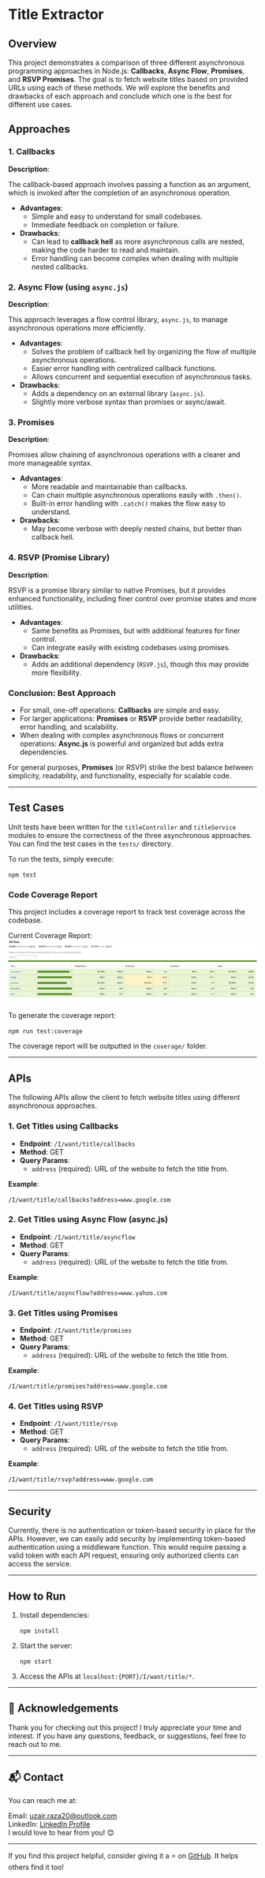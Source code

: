 # **Title Extractor**

## **Overview**

This project demonstrates a comparison of three different asynchronous programming approaches in Node.js: **Callbacks**, **Async Flow**, **Promises**, and **RSVP Promises**. The goal is to fetch website titles based on provided URLs using each of these methods. We will explore the benefits and drawbacks of each approach and conclude which one is the best for different use cases.

## **Approaches**

### **1\. Callbacks**

**Description**: 

The callback-based approach involves passing a function as an argument, which is invoked after the completion of an asynchronous operation.

* **Advantages**:  
  * Simple and easy to understand for small codebases.  
  * Immediate feedback on completion or failure.  
* **Drawbacks**:  
  * Can lead to **callback hell** as more asynchronous calls are nested, making the code harder to read and maintain.  
  * Error handling can become complex when dealing with multiple nested callbacks.

### **2\. Async Flow (using `async.js`)**

**Description**: 

This approach leverages a flow control library, `async.js`, to manage asynchronous operations more efficiently.

* **Advantages**:  
  * Solves the problem of callback hell by organizing the flow of multiple asynchronous operations.  
  * Easier error handling with centralized callback functions.  
  * Allows concurrent and sequential execution of asynchronous tasks.  
* **Drawbacks**:  
  * Adds a dependency on an external library (`async.js`).  
  * Slightly more verbose syntax than promises or async/await.

### **3\. Promises**

**Description**: 

Promises allow chaining of asynchronous operations with a clearer and more manageable syntax.

* **Advantages**:  
  * More readable and maintainable than callbacks.  
  * Can chain multiple asynchronous operations easily with `.then()`.  
  * Built-in error handling with `.catch()` makes the flow easy to understand.  
* **Drawbacks**:  
  * May become verbose with deeply nested chains, but better than callback hell.

### **4\. RSVP (Promise Library)**

**Description**: 

RSVP is a promise library similar to native Promises, but it provides enhanced functionality, including finer control over promise states and more utilities.

* **Advantages**:  
  * Same benefits as Promises, but with additional features for finer control.  
  * Can integrate easily with existing codebases using promises.  
* **Drawbacks**:  
  * Adds an additional dependency (`RSVP.js`), though this may provide more flexibility.

### **Conclusion: Best Approach**

* For small, one-off operations: **Callbacks** are simple and easy.  
* For larger applications: **Promises** or **RSVP** provide better readability, error handling, and scalability.  
* When dealing with complex asynchronous flows or concurrent operations: **Async.js** is powerful and organized but adds extra dependencies.

For general purposes, **Promises** (or RSVP) strike the best balance between simplicity, readability, and functionality, especially for scalable code.

---

## **Test Cases**

Unit tests have been written for the `titleController` and `titleService` modules to ensure the correctness of the three asynchronous approaches. You can find the test cases in the `tests/` directory.

To run the tests, simply execute:
 
`npm test`

### **Code Coverage Report**

This project includes a coverage report to track test coverage across the codebase.

Current Coverage Report:
![Backend Coverage](./tests/coverage_report.png)

To generate the coverage report:

`npm run test:coverage`

The coverage report will be outputted in the `coverage/` folder.

---

## **APIs**

The following APIs allow the client to fetch website titles using different asynchronous approaches.

### **1\. Get Titles using Callbacks**

* **Endpoint**: `/I/want/title/callbacks`  
* **Method**: GET  
* **Query Params**:  
  * `address` (required): URL of the website to fetch the title from.

**Example**:

`/I/want/title/callbacks?address=www.google.com`

### **2\. Get Titles using Async Flow (async.js)**

* **Endpoint**: `/I/want/title/asyncflow`  
* **Method**: GET  
* **Query Params**:  
  * `address` (required): URL of the website to fetch the title from.

**Example**:

`/I/want/title/asyncflow?address=www.yahoo.com`

### **3\. Get Titles using Promises**

* **Endpoint**: `/I/want/title/promises`  
* **Method**: GET  
* **Query Params**:  
  * `address` (required): URL of the website to fetch the title from.

**Example**:

`/I/want/title/promises?address=www.google.com`

### **4\. Get Titles using RSVP**

* **Endpoint**: `/I/want/title/rsvp`  
* **Method**: GET  
* **Query Params**:  
  * `address` (required): URL of the website to fetch the title from.

**Example**:  

`/I/want/title/rsvp?address=www.google.com`  

---

## **Security**

Currently, there is no authentication or token-based security in place for the APIs. However, we can easily add security by implementing token-based authentication using a middleware function. This would require passing a valid token with each API request, ensuring only authorized clients can access the service.

---

## **How to Run**

1. Install dependencies:

    `npm install`


2. Start the server:

    `npm start`


3. Access the APIs at `localhost:{PORT}/I/want/title/*`.

---

## **🙏 Acknowledgements**


Thank you for checking out this project\! I truly appreciate your time and interest. If you have any questions, feedback, or suggestions, feel free to reach out to me.  

---

## **📬 Contact**

You can reach me at:

Email: uzair.raza20@outlook.com  
LinkedIn: [LinkedIn Profile](https://www.linkedin.com/in/uzairraza120)  
I would love to hear from you\! 😊  

---

If you find this project helpful, consider giving it a ⭐ on [GitHub](https://github.com/uzair120/web-title-extractor). It helps others find it too\!  
